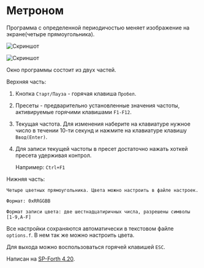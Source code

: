 Метроном
========


Программа с определенной периодичостью меняет изображение на экране(четыре прямоугольника).

![Скриншот](http://brainstorage.habrastorage.org/item_custom_image_images/4/41/41328/s1.png)

![Скриншот](http://brainstorage.habrastorage.org/item_custom_image_images/4/41/41330/s2.png)

Окно программы состоит из двух частей.

Верхняя часть:

1.  Кнопка `Старт/Пауза` - горячая клавиша `Пробел`.
    
2.  Пресеты - предварительно установленные значения частоты, активируемые горячими клавишами `F1-F12`.  
     
3.  Текущая частота. Для изменения наберите на клавиатуре нужное число в течении 10-ти секунд и нажмите на клавиатуре клавишу `Ввод(Enter)`. 

4.  Для записи текущей частоты в пресет достаточно нажать хоткей пресета удерживая контрол.
    
    Например: `Ctrl+F1`

Нижняя часть:
  
    Четыре цветных прямоугольника. Цвета можно настроить в файле настроек.
    
    Формат: 0xRRGGBB
    
    Формат записи цвета: две шестнадцатиричных числа, разрешены символы [1-9,A-F]

Все настройки сохраняются автоматически в текстовом файле `options.f`. В нем так же можно настроить цвета. 
   
Для выхода можно воспользоваться горячей клавишей `ESC`.

Написан на [SP-Forth 4.20](http://spf.sourceforge.net/ "Перейти на сайт SP-Forth").
